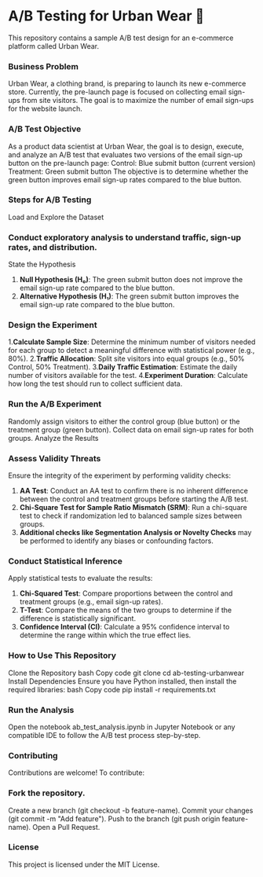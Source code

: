 # A/B Testing for Urban Wear 🚀
This repository contains a sample A/B test design for an e-commerce platform called Urban Wear.

### Business Problem
Urban Wear, a clothing brand, is preparing to launch its new e-commerce store. Currently, the pre-launch page is focused on collecting email sign-ups from site visitors. The goal is to maximize the number of email sign-ups for the website launch.

### A/B Test Objective
As a product data scientist at Urban Wear, the goal is to design, execute, and analyze an A/B test that evaluates two versions of the email sign-up button on the pre-launch page:
Control: Blue submit button (current version)
Treatment: Green submit button
The objective is to determine whether the green button improves email sign-up rates compared to the blue button.

### Steps for A/B Testing
Load and Explore the Dataset


### Conduct exploratory analysis to understand traffic, sign-up rates, and distribution.
State the Hypothesis
1. **Null Hypothesis (H₀)**: The green submit button does not improve the email sign-up rate compared to the blue button.
2. **Alternative Hypothesis (H₁)**: The green submit button improves the email sign-up rate compared to the blue button.

### Design the Experiment
1.**Calculate Sample Size**: Determine the minimum number of visitors needed for each group to detect a meaningful difference with statistical power (e.g., 80%).
2.**Traffic Allocation**: Split site visitors into equal groups (e.g., 50% Control, 50% Treatment).
3.**Daily Traffic Estimation**: Estimate the daily number of visitors available for the test.
4.**Experiment Duration**: Calculate how long the test should run to collect sufficient data.

### Run the A/B Experiment
Randomly assign visitors to either the control group (blue button) or the treatment group (green button).
Collect data on email sign-up rates for both groups.
Analyze the Results

### Assess Validity Threats
Ensure the integrity of the experiment by performing validity checks:
1. **AA Test**: Conduct an AA test to confirm there is no inherent difference between the control and treatment groups before starting the A/B test.
2. **Chi-Square Test for Sample Ratio Mismatch (SRM)**: Run a chi-square test to check if randomization led to balanced sample sizes between groups.
3. **Additional checks like Segmentation Analysis or Novelty Checks** may be performed to identify any biases or confounding factors.

### Conduct Statistical Inference
Apply statistical tests to evaluate the results:
1. **Chi-Squared Test**: Compare proportions between the control and treatment groups (e.g., email sign-up rates).
2. **T-Test**: Compare the means of the two groups to determine if the difference is statistically significant.
3. **Confidence Interval (CI)**: Calculate a 95% confidence interval to determine the range within which the true effect lies.

### How to Use This Repository
Clone the Repository
bash
Copy code
git clone 
cd ab-testing-urbanwear
Install Dependencies
Ensure you have Python installed, then install the required libraries:
bash
Copy code
pip install -r requirements.txt

### Run the Analysis
Open the notebook ab_test_analysis.ipynb in Jupyter Notebook or any compatible IDE to follow the A/B test process step-by-step.

### Contributing
Contributions are welcome! To contribute:

### Fork the repository.
Create a new branch (git checkout -b feature-name).
Commit your changes (git commit -m "Add feature").
Push to the branch (git push origin feature-name).
Open a Pull Request.

### License
This project is licensed under the MIT License.
